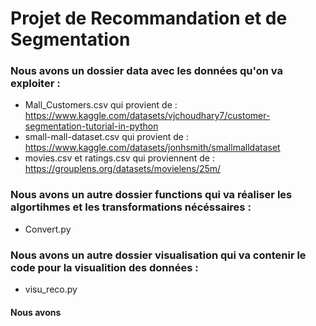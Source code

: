 # Projet de Recommandation et de Segmentation


### Nous avons un dossier data avec les données qu'on va exploiter :
 * Mall_Customers.csv qui provient de : https://www.kaggle.com/datasets/vjchoudhary7/customer-segmentation-tutorial-in-python
 * small-mall-dataset.csv qui provient de : https://www.kaggle.com/datasets/jonhsmith/smallmalldataset
 * movies.csv et ratings.csv qui proviennent de : https://grouplens.org/datasets/movielens/25m/
 
 ### Nous avons un autre dossier functions qui va réaliser les algortihmes et les transformations nécéssaires : 
 * Convert.py
 
  ### Nous avons un autre dossier visualisation qui va contenir le code pour la visualition des données : 
  * visu_reco.py



#### Nous avons 
